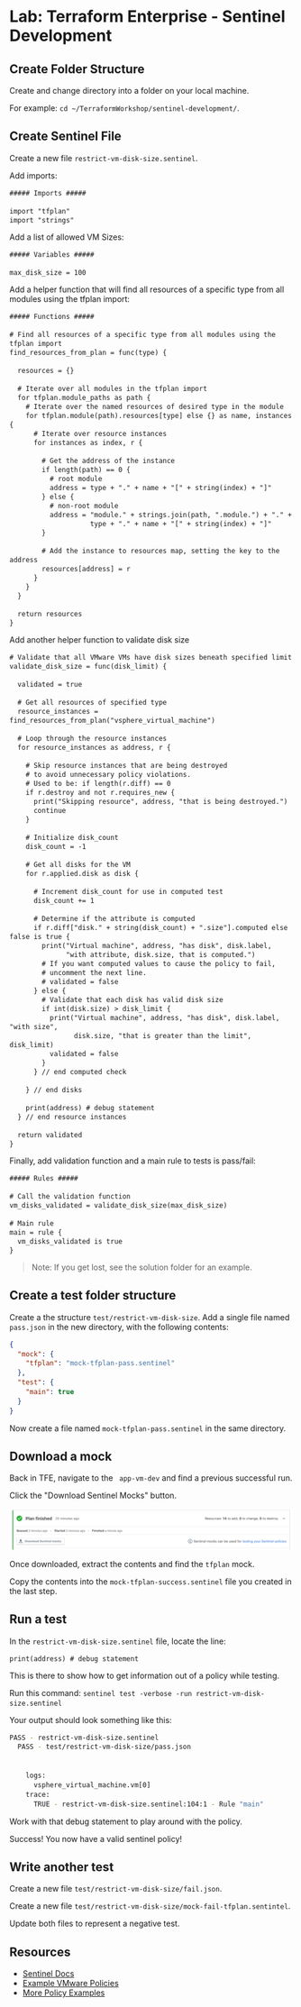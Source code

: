 # Lab: Terraform Enterprise - Sentinel Development

## Create Folder Structure

Create and change directory into a folder on your local machine.

For example: `cd ~/TerraformWorkshop/sentinel-development/`.

## Create Sentinel File

Create a new file `restrict-vm-disk-size.sentinel`.

Add imports:

```hcl
##### Imports #####

import "tfplan"
import "strings"
```

Add a list of allowed VM Sizes:

```hcl
##### Variables #####

max_disk_size = 100
```

Add a helper function that will find all resources of a specific type from all modules using the tfplan import:

```hcl
##### Functions #####

# Find all resources of a specific type from all modules using the tfplan import
find_resources_from_plan = func(type) {

  resources = {}

  # Iterate over all modules in the tfplan import
  for tfplan.module_paths as path {
    # Iterate over the named resources of desired type in the module
    for tfplan.module(path).resources[type] else {} as name, instances {
      # Iterate over resource instances
      for instances as index, r {

        # Get the address of the instance
        if length(path) == 0 {
          # root module
          address = type + "." + name + "[" + string(index) + "]"
        } else {
          # non-root module
          address = "module." + strings.join(path, ".module.") + "." +
                    type + "." + name + "[" + string(index) + "]"
        }

        # Add the instance to resources map, setting the key to the address
        resources[address] = r
      }
    }
  }

  return resources
}
```

Add another helper function to validate disk size

```hcl
# Validate that all VMware VMs have disk sizes beneath specified limit
validate_disk_size = func(disk_limit) {

  validated = true

  # Get all resources of specified type
  resource_instances = find_resources_from_plan("vsphere_virtual_machine")

  # Loop through the resource instances
  for resource_instances as address, r {

    # Skip resource instances that are being destroyed
    # to avoid unnecessary policy violations.
    # Used to be: if length(r.diff) == 0
    if r.destroy and not r.requires_new {
      print("Skipping resource", address, "that is being destroyed.")
      continue
    }

    # Initialize disk_count
    disk_count = -1

    # Get all disks for the VM
    for r.applied.disk as disk {

      # Increment disk_count for use in computed test
      disk_count += 1

      # Determine if the attribute is computed
      if r.diff["disk." + string(disk_count) + ".size"].computed else false is true {
        print("Virtual machine", address, "has disk", disk.label,
              "with attribute, disk.size, that is computed.")
        # If you want computed values to cause the policy to fail,
        # uncomment the next line.
        # validated = false
      } else {
        # Validate that each disk has valid disk size
        if int(disk.size) > disk_limit {
          print("Virtual machine", address, "has disk", disk.label, "with size",
                disk.size, "that is greater than the limit", disk_limit)
          validated = false
        }
      } // end computed check

    } // end disks

    print(address) # debug statement
  } // end resource instances

  return validated
}
```

Finally, add validation function and a main rule to tests is pass/fail:

```hcl
##### Rules #####

# Call the validation function
vm_disks_validated = validate_disk_size(max_disk_size)

# Main rule
main = rule {
  vm_disks_validated is true
}
```

> Note: If you get lost, see the solution folder for an example.

## Create a test folder structure

Create a the structure `test/restrict-vm-disk-size`.
Add a single file named `pass.json` in the new directory, with the following contents:

```json
{
  "mock": {
    "tfplan": "mock-tfplan-pass.sentinel"
  },
  "test": {
    "main": true
  }
}
```

Now create a file named `mock-tfplan-pass.sentinel` in the same directory.

## Download a mock

Back in TFE, navigate to the ` app-vm-dev` and find a previous successful run.

Click the "Download Sentinel Mocks" button.

![](img/sentinel-mocks-download.png)

Once downloaded, extract the contents and find the `tfplan` mock.

Copy the contents into the `mock-tfplan-success.sentinel` file you created in the last step.

## Run a test

In the `restrict-vm-disk-size.sentinel` file, locate the line:

```hcl
print(address) # debug statement
```

This is there to show how to get information out of a policy while testing.

Run this command: `sentinel test -verbose -run restrict-vm-disk-size.sentinel`

Your output should look something like this:

```sh
PASS - restrict-vm-disk-size.sentinel
  PASS - test/restrict-vm-disk-size/pass.json


    logs:
      vsphere_virtual_machine.vm[0]
    trace:
      TRUE - restrict-vm-disk-size.sentinel:104:1 - Rule "main"
```

Work with that debug statement to play around with the policy.

Success! You now have a valid sentinel policy!

## Write another test

Create a new file `test/restrict-vm-disk-size/fail.json`.

Create a new file `test/restrict-vm-disk-size/mock-fail-tfplan.sentintel`.

Update both files to represent a negative test.

## Resources

- [Sentinel Docs](https://docs.hashicorp.com/sentinel/)
- [Example VMware Policies](https://github.com/hashicorp/terraform-guides/tree/master/governance/second-generation/vmware)
- [More Policy Examples](https://github.com/hashicorp/tfe-policies-example)
